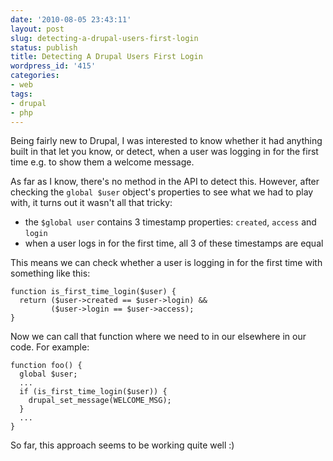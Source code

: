 ```yaml
---
date: '2010-08-05 23:43:11'
layout: post
slug: detecting-a-drupal-users-first-login
status: publish
title: Detecting A Drupal Users First Login
wordpress_id: '415'
categories:
- web
tags:
- drupal
- php
---
```


Being fairly new to Drupal, I was interested to know whether it had anything built in that let you know, or detect, when a user was logging in for the first time e.g. to show them a welcome message.

As far as I know, there's no method in the API to detect this. However, after checking the `global $user` object's properties to see what we had to play with, it turns out it wasn't all that tricky:
	
  * the `$global user` contains 3 timestamp properties: `created`, `access` and `login`
  * when a user logs in for the first time, all 3 of these timestamps are equal

This means we can check whether a user is logging in for the first time with something like this:
    
    function is_first_time_login($user) {
      return ($user->created == $user->login) && 
             ($user->login == $user->access);
    }

Now we can call that function where we need to in our elsewhere in our code. For example:
    
    function foo() {
      global $user;
      ...
      if (is_first_time_login($user)) {
        drupal_set_message(WELCOME_MSG);
      }
      ...	
    }

So far, this approach seems to be working quite well :)
